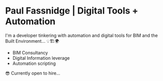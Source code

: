 # Paul Fassnidge | Digital Tools + Automation

I'm a developer tinkering with automation and digital tools for BIM and the Built Environment... :bulb::building_construction::earth_africa:

- BIM Consultancy
- Digital Information leverage
- Automation scripting

:sunglasses: Currently open to hire...
